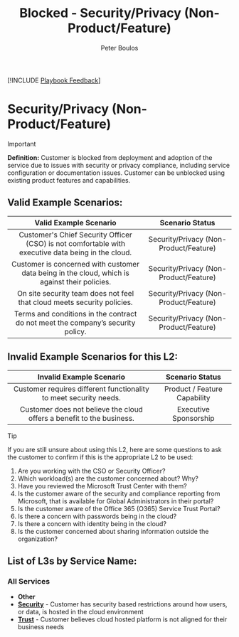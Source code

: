 ﻿---
# required metadata
title: Blocked - Security/Privacy (Non-Product/Feature)
description: Blocked - Security/Privacy (Non-Product/Feature)
author: Peter Boulos
ms.author: pboulos
manager: eduardod 
ms.date: 9/25/2019
ms.topic: playbook 
ms.prod: non-product-specific 
ms.custom: internal-playbook 
ft.audience: internal 
ft.owner: pboulos
---
[!INCLUDE [Playbook Feedback](./includes/questions-feedback.md)] 

# Security/Privacy (Non-Product/Feature)

> [!IMPORTANT]
> **Definition:** Customer is blocked from deployment and adoption of the service due to issues with security or privacy compliance, including service configuration or documentation issues. Customer can be unblocked using existing product features and capabilities.

## Valid Example Scenarios:
| Valid Example Scenario | Scenario Status |
| :--: | :--: |
| Customer's Chief Security Officer (CSO) is not comfortable with executive data being in the cloud. | Security/Privacy (Non-Product/Feature) |
| Customer is concerned with customer data being in the cloud, which is against their policies. | Security/Privacy (Non-Product/Feature) |
| On site security team does not feel that cloud meets security policies. | Security/Privacy (Non-Product/Feature) |
| Terms and conditions in the contract do not meet the company’s security policy. | Security/Privacy (Non-Product/Feature) |


## Invalid Example Scenarios for this L2:
| Invalid Example Scenario | Scenario Status |
| :--: | :--: |
| Customer requires different functionality to meet security needs. | Product / Feature Capability |
| Customer does not believe the cloud offers a benefit to the business. | Executive Sponsorship |


> [!TIP]
> If you are still unsure about using this L2, here are some questions to ask the customer to confirm if this is the appropriate L2 to be used:
>    1. Are you working with the CSO or Security Officer?
>    2. Which workload(s) are the customer concerned about? Why?
>    3. Have you reviewed the Microsoft Trust Center with them?
>    4. Is the customer aware of the security and compliance reporting from Microsoft, that is available for Global Administrators in their portal?
>    5. Is the customer aware of the Office 365 (O365) Service Trust Portal?
>    6. Is there a concern with passwords being in the cloud?
>    7. Is there a concern with identity being in the cloud?
>    8. Is the customer concerned about sharing information outside the organization?​
>    





## List of L3s by Service Name:

### All Services
- **Other**
- **[Security](l1l2l3-blocked-security-privacy-non-product-feature-security.md)** - Customer has security based restrictions around how users, or data, is hosted in the cloud environment
- **[Trust](l1l2l3-blocked-security-privacy-non-product-feature-trust.md)** - Customer believes cloud hosted platform is not aligned for their business needs
